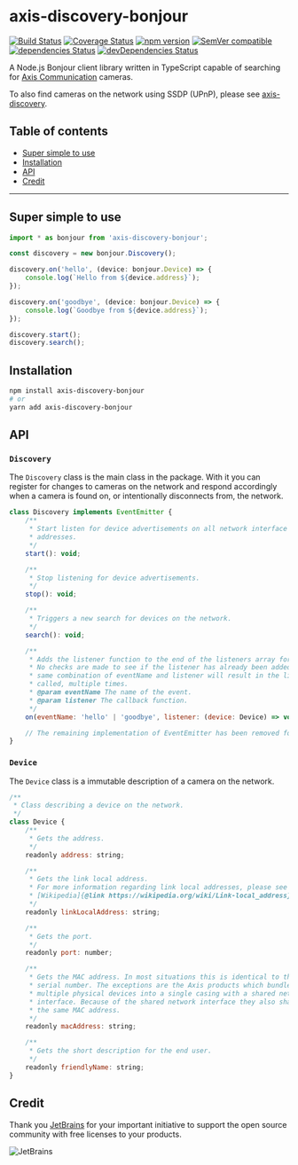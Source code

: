 # axis-discovery-bonjour

[![Build Status](https://travis-ci.com/FantasticFiasco/axis-discovery-bonjour-js.svg?branch=master)](https://travis-ci.com/FantasticFiasco/axis-discovery-bonjour-js)
[![Coverage Status](https://coveralls.io/repos/github/FantasticFiasco/axis-discovery-bonjour-js/badge.svg)](https://coveralls.io/github/FantasticFiasco/axis-discovery-bonjour-js)
[![npm version](https://img.shields.io/npm/v/axis-discovery-bonjour.svg)](https://www.npmjs.com/package/axis-discovery-bonjour)
[![SemVer compatible](https://img.shields.io/badge/%E2%9C%85-SemVer%20compatible-blue)](https://semver.org/)
[![dependencies Status](https://david-dm.org/FantasticFiasco/axis-discovery-bonjour-js/status.svg)](https://david-dm.org/FantasticFiasco/axis-discovery-bonjour-js)
[![devDependencies Status](https://david-dm.org/FantasticFiasco/axis-discovery-bonjour-js/dev-status.svg)](https://david-dm.org/FantasticFiasco/axis-discovery-bonjour-js?type=dev)

A Node.js Bonjour client library written in TypeScript capable of searching for [Axis Communication](http://www.axis.com) cameras.

To also find cameras on the network using SSDP (UPnP), please see [axis-discovery](https://github.com/FantasticFiasco/axis-js/tree/master/packages/axis-discovery).

## Table of contents

- [Super simple to use](#super-simple-to-use)
- [Installation](#installation)
- [API](#api)
- [Credit](#credit)

---

## Super simple to use

```javascript
import * as bonjour from 'axis-discovery-bonjour';

const discovery = new bonjour.Discovery();

discovery.on('hello', (device: bonjour.Device) => {
    console.log(`Hello from ${device.address}`);
});

discovery.on('goodbye', (device: bonjour.Device) => {
    console.log(`Goodbye from ${device.address}`);
});

discovery.start();
discovery.search();
```

## Installation

```sh
npm install axis-discovery-bonjour
# or
yarn add axis-discovery-bonjour
```

## API

### `Discovery`

The `Discovery` class is the main class in the package. With it you can register for changes to cameras on the network and respond accordingly when a camera is found on, or intentionally disconnects from, the network.

```javascript
class Discovery implements EventEmitter {
    /**
     * Start listen for device advertisements on all network interface
     * addresses.
     */
    start(): void;

    /**
     * Stop listening for device advertisements.
     */
    stop(): void;

    /**
     * Triggers a new search for devices on the network.
     */
    search(): void;

    /**
     * Adds the listener function to the end of the listeners array for the event named eventName.
     * No checks are made to see if the listener has already been added. Multiple calls passing the
     * same combination of eventName and listener will result in the listener being added, and
     * called, multiple times.
     * @param eventName The name of the event.
     * @param listener The callback function.
     */
    on(eventName: 'hello' | 'goodbye', listener: (device: Device) => void): this;

    // The remaining implementation of EventEmitter has been removed for brevity
}
```

### `Device`

The `Device` class is a immutable description of a camera on the network.

```javascript
/**
 * Class describing a device on the network.
 */
class Device {
    /**
     * Gets the address.
     */
    readonly address: string;

    /**
     * Gets the link local address.
     * For more information regarding link local addresses, please see
     * [Wikipedia]{@link https://wikipedia.org/wiki/Link-local_address}.
     */
    readonly linkLocalAddress: string;

    /**
     * Gets the port.
     */
    readonly port: number;

    /**
     * Gets the MAC address. In most situations this is identical to the
     * serial number. The exceptions are the Axis products which bundle
     * multiple physical devices into a single casing with a shared network
     * interface. Because of the shared network interface they also share
     * the same MAC address.
     */
    readonly macAddress: string;

    /**
     * Gets the short description for the end user.
     */
    readonly friendlyName: string;
}

```

## Credit

Thank you [JetBrains](https://www.jetbrains.com/) for your important initiative to support the open source community with free licenses to your products.

![JetBrains](./doc/resources/jetbrains.png)
